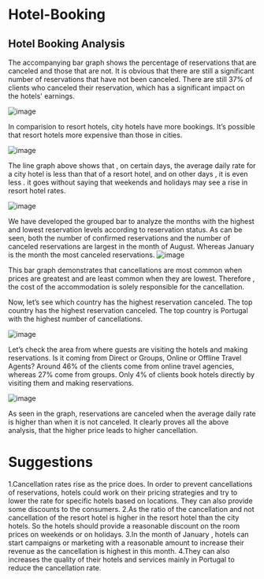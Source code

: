 # Hotel-Booking
## Hotel Booking Analysis
The accompanying bar graph shows the percentage of reservations that are canceled and those that are not. It is obvious that there are still a significant number of reservations that have not been canceled. There are still 37% of clients who canceled their reservation, which has a significant impact on the hotels' earnings.

![image](https://github.com/user-attachments/assets/b7fff847-e470-4d50-b114-cf2f162a96f6)

In comparision to resort hotels, city hotels have more bookings. It’s possible that resort hotels more expensive than those in cities.

![image](https://github.com/user-attachments/assets/1f2b49c1-957e-4fee-837b-1aaa1ab65f27)

The line graph above shows that , on certain days, the average daily rate for a city hotel is less than that of a resort hotel, and on other days , it is even less . it goes without saying that weekends and holidays may see a rise in resort hotel rates.

![image](https://github.com/user-attachments/assets/de2038f2-02ff-415e-96fd-222bb6f6decb)

We have developed the grouped bar to analyze the months with the highest and lowest reservation levels according to reservation status. As can be seen, both the number of confirmed reservations and the number of canceled reservations are largest in the month of August. Whereas January is the month the most canceled reservations.
![image](https://github.com/user-attachments/assets/f89b4e04-8a6a-46cc-8e2c-53e561e47ee4)

This bar graph demonstrates that cancellations are most common when prices are greatest and are least common when they are lowest. Therefore , the cost of the accommodation is solely responsible for the cancellation.

Now, let’s see which country has the highest reservation canceled. The top country has the highest reservation canceled. The top country is Portugal with the highest number of cancellations.

![image](https://github.com/user-attachments/assets/5b512bdf-df6f-487e-b1e0-30a9ebd77692)

Let’s check the area from where guests are visiting the hotels and making reservations. Is it coming from Direct or Groups, Online or Offline Travel Agents? Around 46% of the clients come from online travel agencies, whereas 27% come from groups. Only 4% of clients book hotels directly by visiting them and making reservations.

![image](https://github.com/user-attachments/assets/669a94cc-a800-4f37-8a48-0a3f233fa9a3)

As seen in the graph, reservations are canceled when the average daily rate is higher than when it is not canceled. It clearly proves all the above analysis, that the higher price leads to higher cancellation.

# Suggestions
1.Cancellation rates rise as the price does. In order to prevent cancellations of reservations, hotels could work on their pricing strategies and try to lower the rate for specific hotels based on locations. They can also provide some discounts to the consumers.
2.As the ratio of the cancellation and not cancellation of the resort hotel is higher in the resort hotel than the city hotels. So the hotels should provide a reasonable discount on the room prices on weekends or on holidays.
3.In the month of January , hotels can start campaigns or marketing with a reasonable amount to increase their revenue as the cancellation is highest in this month.
4.They can also increases the quality of their hotels and services mainly in Portugal to reduce the cancellation rate.


